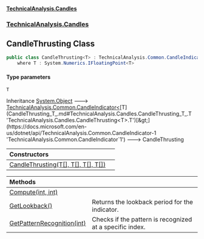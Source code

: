 #### [TechnicalAnalysis.Candles](TechnicalAnalysis.Candles.md 'TechnicalAnalysis.Candles')
### [TechnicalAnalysis.Candles](TechnicalAnalysis.Candles.md#TechnicalAnalysis.Candles 'TechnicalAnalysis.Candles')

## CandleThrusting<T> Class

```csharp
public class CandleThrusting<T> : TechnicalAnalysis.Common.CandleIndicator<T>
    where T : System.Numerics.IFloatingPoint<T>
```
#### Type parameters

<a name='TechnicalAnalysis.Candles.CandleThrusting_T_.T'></a>

`T`

Inheritance [System.Object](https://docs.microsoft.com/en-us/dotnet/api/System.Object 'System.Object') &#129106; [TechnicalAnalysis.Common.CandleIndicator&lt;](https://docs.microsoft.com/en-us/dotnet/api/TechnicalAnalysis.Common.CandleIndicator-1 'TechnicalAnalysis.Common.CandleIndicator`1')[T](CandleThrusting_T_.md#TechnicalAnalysis.Candles.CandleThrusting_T_.T 'TechnicalAnalysis.Candles.CandleThrusting<T>.T')[&gt;](https://docs.microsoft.com/en-us/dotnet/api/TechnicalAnalysis.Common.CandleIndicator-1 'TechnicalAnalysis.Common.CandleIndicator`1') &#129106; CandleThrusting<T>

| Constructors | |
| :--- | :--- |
| [CandleThrusting(T[], T[], T[], T[])](CandleThrusting_T_.CandleThrusting(T[],T[],T[],T[]).md 'TechnicalAnalysis.Candles.CandleThrusting<T>.CandleThrusting(T[], T[], T[], T[])') | |

| Methods | |
| :--- | :--- |
| [Compute(int, int)](CandleThrusting_T_.Compute(int,int).md 'TechnicalAnalysis.Candles.CandleThrusting<T>.Compute(int, int)') | |
| [GetLookback()](CandleThrusting_T_.GetLookback().md 'TechnicalAnalysis.Candles.CandleThrusting<T>.GetLookback()') | Returns the lookback period for the indicator. |
| [GetPatternRecognition(int)](CandleThrusting_T_.GetPatternRecognition(int).md 'TechnicalAnalysis.Candles.CandleThrusting<T>.GetPatternRecognition(int)') | Checks if the pattern is recognized at a specific index. |
